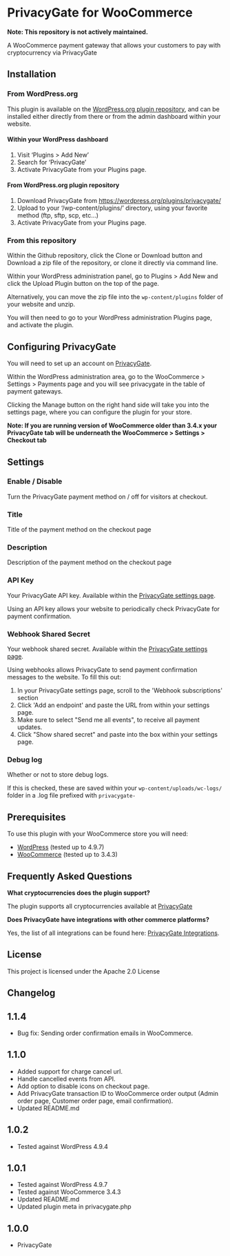 # PrivacyGate for WooCommerce
**Note: This repository is not actively maintained.**

A WooCommerce payment gateway that allows your customers to pay with cryptocurrency via PrivacyGate

## Installation

### From WordPress.org

This plugin is available on the [WordPress.org plugin repository], and can be installed either directly from there or from the admin dashboard within your website.

#### Within your WordPress dashboard
1. Visit ‘Plugins > Add New’
2. Search for ‘PrivacyGate’
3. Activate PrivacyGate from your Plugins page.

#### From WordPress.org plugin repository
1. Download PrivacyGate from <https://wordpress.org/plugins/privacygate/>
2. Upload to your ‘/wp-content/plugins/’ directory, using your favorite method (ftp, sftp, scp, etc…)
3. Activate PrivacyGate from your Plugins page.

### From this repository

Within the Github repository, click the Clone or Download button and Download a zip file of the repository, or clone it directly via command line.

Within your WordPress administration panel, go to Plugins > Add New and click the Upload Plugin button on the top of the page.

Alternatively, you can move the zip file into the `wp-content/plugins` folder of your website and unzip.

You will then need to go to your WordPress administration Plugins page, and activate the plugin.

## Configuring PrivacyGate

You will need to set up an account on [PrivacyGate].

Within the WordPress administration area, go to the WooCommerce > Settings > Payments page and you will see privacygate in the table of payment gateways.

Clicking the Manage button on the right hand side will take you into the settings page, where you can configure the plugin for your store.

**Note: If you are running version of WooCommerce older than 3.4.x your PrivacyGate tab will be underneath the WooCommerce > Settings > Checkout tab**

## Settings

### Enable / Disable

Turn the PrivacyGate payment method on / off for visitors at checkout.

### Title

Title of the payment method on the checkout page

### Description

Description of the payment method on the checkout page

### API Key

Your PrivacyGate API key. Available within the [PrivacyGate settings page].

Using an API key allows your website to periodically check PrivacyGate for payment confirmation.

### Webhook Shared Secret

Your webhook shared secret. Available within the [PrivacyGate settings page].

Using webhooks allows PrivacyGate to send payment confirmation messages to the website. To fill this out:

1. In your PrivacyGate settings page, scroll to the 'Webhook subscriptions' section
2. Click 'Add an endpoint' and paste the URL from within your settings page.
3. Make sure to select "Send me all events", to receive all payment updates.
4. Click "Show shared secret" and paste into the box within your settings page.

### Debug log

Whether or not to store debug logs.

If this is checked, these are saved within your `wp-content/uploads/wc-logs/` folder in a .log file prefixed with `privacygate-`

## Prerequisites

To use this plugin with your WooCommerce store you will need:

* [WordPress] (tested up to 4.9.7)
* [WooCommerce] (tested up to 3.4.3)

## Frequently Asked Questions

**What cryptocurrencies does the plugin support?**

The plugin supports all cryptocurrencies available at [PrivacyGate]

**Does PrivacyGate have integrations with other commerce platforms?**

Yes, the list of all integrations can be found here: [PrivacyGate Integrations](https://privacygate.io/integrate).

## License

This project is licensed under the Apache 2.0 License

## Changelog

## 1.1.4 ##
* Bug fix: Sending order confirmation emails in WooCommerce.

## 1.1.0 ##
* Added support for charge cancel url.
* Handle cancelled events from API.
* Add option to disable icons on checkout page.
* Add PrivacyGate transaction ID to WooCommerce order output (Admin order page, Customer order page, email confirmation).
* Updated README.md

## 1.0.2 ##
* Tested against WordPress 4.9.4

## 1.0.1 ##
* Tested against WordPress 4.9.7
* Tested against WooCommerce 3.4.3
* Updated README.md
* Updated plugin meta in privacygate.php

## 1.0.0 ##
* PrivacyGate

[//]: # (Comments for storing reference material in. Stripped out when processing the markdown)

[PrivacyGate]: <https://privacygate.io/>
[PrivacyGate settings page]: <https://dash.privacygate.io/settings>
[WooCommerce]: <https://woocommerce.com/>
[WordPress]: <https://wordpress.org/>
[WordPress.org plugin repository]: <https://wordpress.org/plugins/privacygate/>
